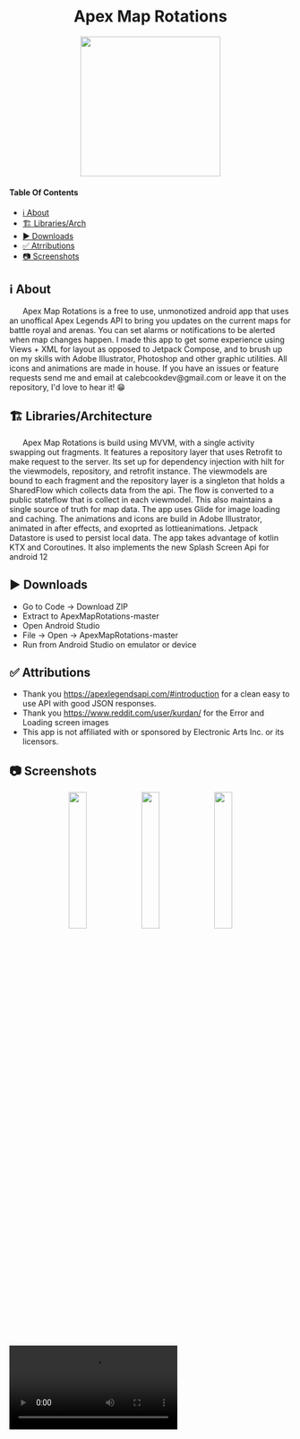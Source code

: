 <h1 align="center">Apex Map Rotations</h1>
 <p align="center">
  <img width="250" height="250" src="https://user-images.githubusercontent.com/49169067/174446678-9b697331-e67d-4433-af9f-29af2dc602c8.png">
 </p>

#### Table Of Contents
- [ℹ️ About](#ℹ%EF%B8%8F-about)
- [🏗️ Libraries/Arch](#%EF%B8%8F-librariesarchitecture)
- [▶️ Downloads](#%EF%B8%8F-downloads)
- [✅ Atrributions](#-attributions)
- [📷 Screenshots](#-screenshots)
## ℹ️ About
<p>
 &nbsp;&nbsp;&nbsp;&nbsp;&nbsp;&nbsp;Apex Map Rotations is a free to use, unmonotized android app that uses an unoffical Apex Legends API to bring you updates on the current maps for battle royal and arenas. You can set alarms or notifications to be alerted when map changes happen.
I made this app to get some experience using Views + XML for layout as opposed to Jetpack Compose, and to brush up on my skills with Adobe Illustrator,
Photoshop and other graphic utilities. All icons and animations are made in house. If you have an issues or feature requests send me and 
email at calebcookdev@gmail.com or leave it on the repository, I'd love to hear it! 😁
 </P>

## 🏗️ Libraries/Architecture 
&nbsp;&nbsp;&nbsp;&nbsp;&nbsp;&nbsp;Apex Map Rotations is build using MVVM, with a single activity swapping out fragments. It features a repository layer that uses Retrofit to make request to the server. Its set up for dependency injection with hilt for the viewmodels, repository, and retrofit instance.
The viewmodels are bound to each fragment and the repository layer is a singleton that holds a SharedFlow which collects data from the api. The flow is converted to a public stateflow that is collect in each viewmodel. This also maintains a single source of truth for map data. The app uses Glide for image loading and caching. The animations and icons are build in Adobe Illustrator, animated in after effects, and exoprted as lottieanimations. Jetpack Datastore is used to persist local data. The app takes advantage of kotlin KTX and Coroutines. It also implements the new Splash Screen Api for android 12

## ▶️ Downloads 
- Go to Code -> Download ZIP
- Extract to ApexMapRotations-master
- Open Android Studio
- File -> Open -> ApexMapRotations-master
- Run from Android Studio on emulator or device

## ✅ Attributions  
- Thank you https://apexlegendsapi.com/#introduction for a clean easy to use API with good JSON responses.
- Thank you https://www.reddit.com/user/kurdan/ for the Error and Loading screen images 
- This app is not affiliated with or sponsored by Electronic Arts Inc. or its licensors.

## 📷 Screenshots
<P align="center">
 <img width="25%" height="25%" src = https://user-images.githubusercontent.com/49169067/174608266-c11e7b04-369c-4be4-86eb-112e9d462c97.png>
 <img width="25%" height="25%" src = https://user-images.githubusercontent.com/49169067/174608247-0d939ffc-6002-466b-963d-630fd4356ed1.png>
 <img width="25%" height="25%" src = https://user-images.githubusercontent.com/49169067/174608286-bc21f98b-9875-4d53-ab3c-9588ab0ec4a0.png>
</P>
<video src=https://user-images.githubusercontent.com/49169067/174610059-53ca9a5d-68de-4c9c-ae27-331a4def176c.mp4>
 



